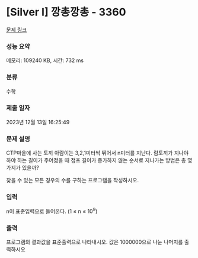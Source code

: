 # [Silver I] 깡총깡총 - 3360 

[문제 링크](https://www.acmicpc.net/problem/3360) 

### 성능 요약

메모리: 109240 KB, 시간: 732 ms

### 분류

수학

### 제출 일자

2023년 12월 13일 16:25:49

### 문제 설명

<p>CTP마을에 사는 토끼 아람이는 3,2,1미터씩 뛰어서 n미터를 지난다. 람토끼가 지나야하야 하는 길이가 주어졌을 때 점프 길이가 증가하지 않는 순서로 지나가는 방법은 총 몇 가지가 있을까?</p>

<p>찾을 수 있는 모든 경우의 수를 구하는 프로그램을 작성하시오.</p>

### 입력 

 <p>n이 표준입력으로 들어온다. (1 ≤ n ≤ 10<sup>9</sup>)</p>

### 출력 

 <p>프로그램의 결과값을 표준출력으로 나타내시오. 값은 1000000으로 나눈 나머지를 출력하시오</p>


